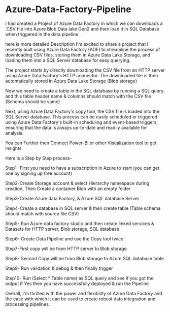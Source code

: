 # Azure-Data-Factory-Pipeline
I had created a Project of Azure Data Factory in which  we can downloads a .CSV file into Azure Blob Data lake Gen2 and then load it in SQL Database when triggered in the data pipeline

here is more detailed Description
I'm excited to share a project that I recently built using Azure Data Factory (ADF) to streamline the process of downloading CSV files, storing them in Azure Data Lake Storage, and loading them into a SQL Server database for easy querying.

The project starts by directly downloading the CSV file from an HTTP server using Azure Data Factory's HTTP connector. The downloaded file is then automatically stored in Azure Data Lake Storage (Blob storage)

Now we need to create a table in the SQL database by running a SQL query.
and this table header name & columns should match with the CSV file (Schema should be same)

Next, using Azure Data Factory's copy tool, the CSV file is loaded into the SQL Server database. This process can be easily scheduled or triggered using Azure Data Factory's built-in scheduling and event-based triggers, ensuring that the data is always up-to-date and readily available for analysis.

You can Further then Connect Power-Bi or other Visualization tool to get insights

Here is a Step by Step process-

Step1- First you need to have a subscription in Azure to start (you can get one by signing up free account)

Step2-Create Storage account & select Hierarchy namespace during creation, Then Create a container Blob with an empty folder

Step3-Create Azure data Factory, & Azure SQL database Server

Step4-Create a database in SQL server & then create table (Table schema should match with source file CSV)

Step5- Run Azure data factory studio and then create linked services & Datasets for HTTP server, Blob storage, SQL database

Step6- Create Data Pipeline and use the Copy tool twice

Step7-First copy will be from HTTP server to Blob storage

Step8- Second Copy will be from Blob storage to Azure SQL database table

Step9- Run validation & debug & then finally trigger

Step10- Run (Select * Table name) as SQL query and see if you got the output if Yes then you have successfully deployed & run the Pipeline

Overall, I'm thrilled with the power and flexibility of Azure Data Factory and the ease with which it can be used to create robust data integration and processing pipelines.
